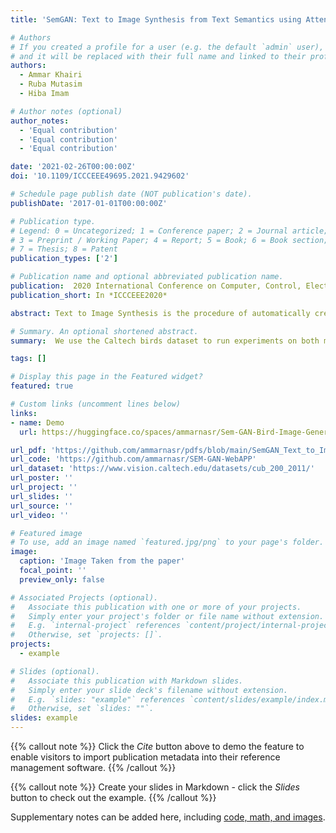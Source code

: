```yaml
---
title: 'SemGAN: Text to Image Synthesis from Text Semantics using Attentional Generative Adversarial Networks'

# Authors
# If you created a profile for a user (e.g. the default `admin` user), write the username (folder name) here
# and it will be replaced with their full name and linked to their profile.
authors:
  - Ammar Khairi
  - Ruba Mutasim
  - Hiba Imam

# Author notes (optional)
author_notes:
  - 'Equal contribution'
  - 'Equal contribution'
  - 'Equal contribution'

date: '2021-02-26T00:00:00Z'
doi: '10.1109/ICCCEEE49695.2021.9429602'

# Schedule page publish date (NOT publication's date).
publishDate: '2017-01-01T00:00:00Z'

# Publication type.
# Legend: 0 = Uncategorized; 1 = Conference paper; 2 = Journal article;
# 3 = Preprint / Working Paper; 4 = Report; 5 = Book; 6 = Book section;
# 7 = Thesis; 8 = Patent
publication_types: ['2']

# Publication name and optional abbreviated publication name.
publication:  2020 International Conference on Computer, Control, Electrical, and Electronics Engineering (ICCCEEE)
publication_short: In *ICCCEEE2020*

abstract: Text to Image Synthesis is the procedure of automatically creating a realistic image from a particular text description. There are numerous innovative and practical applications for text to image synthesis, including image processing and compute-raided design. Using Generative Adversarial Networks (GANs) alongside the Attention mechanism has led to huge improvements lately. The fine-grained attention mechanism, although powerful, does not preserve the general description information well in the generator since it only attends to the text description at word-level (fine-grained). We propose incorporating the whole sentence semantics when generating images from captions to enhance the attention mechanism outputs. According to experiments, on our model produces more robust images with a better semantic layout. We use the Caltech birds dataset to run experiments on both models and validate the effectiveness of our proposal. Our model boosts the original AttnGAN Inception score by +4.13% and the Fréchet Inception Distance score by +13.93%. Moreover, an empirical analysis is carried out on the objective and subjective measures to (i) address and overcome the limitations of these metrics (ii) verify that performance improvements are due to fundamental algorithmic changes rather than initialization and fine-tuning as with GANs models.

# Summary. An optional shortened abstract.
summary:  We use the Caltech birds dataset to run experiments on both models and validate the effectiveness of our proposal. Our model boosts the original AttnGAN Inception score by +4.13% and the Fréchet Inception Distance score by +13.93%.

tags: []

# Display this page in the Featured widget?
featured: true

# Custom links (uncomment lines below)
links:
- name: Demo
  url: https://huggingface.co/spaces/ammarnasr/Sem-GAN-Bird-Image-Generator

url_pdf: 'https://github.com/ammarnasr/pdfs/blob/main/SemGAN_Text_to_Image_Synthesis_from_Text_Semantics_using_Attentional_Generative_Adversarial_Networks.pdf'
url_code: 'https://github.com/ammarnasr/SEM-GAN-WebAPP'
url_dataset: 'https://www.vision.caltech.edu/datasets/cub_200_2011/'
url_poster: ''
url_project: ''
url_slides: ''
url_source: ''
url_video: ''

# Featured image
# To use, add an image named `featured.jpg/png` to your page's folder.
image:
  caption: 'Image Taken from the paper'
  focal_point: ''
  preview_only: false

# Associated Projects (optional).
#   Associate this publication with one or more of your projects.
#   Simply enter your project's folder or file name without extension.
#   E.g. `internal-project` references `content/project/internal-project/index.md`.
#   Otherwise, set `projects: []`.
projects:
  - example

# Slides (optional).
#   Associate this publication with Markdown slides.
#   Simply enter your slide deck's filename without extension.
#   E.g. `slides: "example"` references `content/slides/example/index.md`.
#   Otherwise, set `slides: ""`.
slides: example
---
```


{{% callout note %}}
Click the _Cite_ button above to demo the feature to enable visitors to import publication metadata into their reference management software.
{{% /callout %}}

{{% callout note %}}
Create your slides in Markdown - click the _Slides_ button to check out the example.
{{% /callout %}}

Supplementary notes can be added here, including [code, math, and images](https://wowchemy.com/docs/writing-markdown-latex/).
